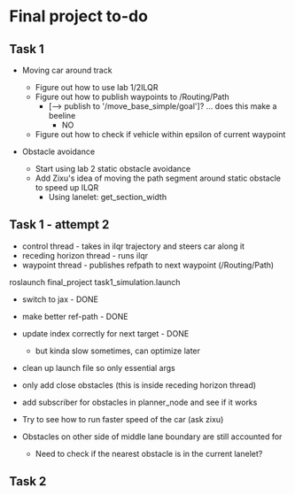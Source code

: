 # Final project to-do

## Task 1
- Moving car around track
  - Figure out how to use lab 1/2ILQR
  - Figure out how to publish waypoints to /Routing/Path 
    - [--> publish to '/move_base_simple/goal']? ... does this make a beeline
      - NO
  - Figure out how to check if vehicle within epsilon of current waypoint

- Obstacle avoidance
  - Start using lab 2 static obstacle avoidance
  - Add Zixu's idea of moving the path segment around static obstacle to speed up ILQR
    - Using lanelet: get_section_width

## Task 1 - attempt 2
- control thread - takes in ilqr trajectory and steers car along it
- receding horizon thread - runs ilqr
- waypoint thread - publishes refpath to next waypoint (/Routing/Path)

roslaunch final_project task1_simulation.launch

- switch to jax - DONE
- make better ref-path - DONE
- update index correctly for next target - DONE
  - but kinda slow sometimes, can optimize later
- clean up launch file so only essential args
- only add close obstacles (this is inside receding horizon thread)
- add subscriber for obstacles in planner_node and see if it works
- Try to see how to run faster speed of the car (ask zixu)

- Obstacles on other side of middle lane boundary are still accounted for
  - Need to check if the nearest obstacle is in the current lanelet?



## Task 2